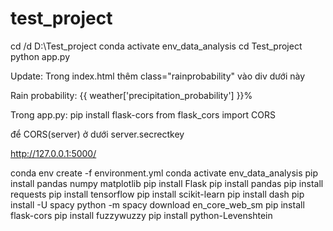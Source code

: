 # test_project

cd /d D:\Test_project
conda activate env_data_analysis
cd Test_project
python app.py

Update:
Trong index.html 
thêm  class="rainprobability" vào div dưới này
<div>Rain probability: {{ weather['precipitation_probability'] }}%</div>

Trong app.py:
pip install flask-cors
from flask_cors import CORS


để CORS(server) ở dưới server.secrectkey

http://127.0.0.1:5000/

conda env create -f environment.yml
conda activate env_data_analysis
pip install pandas numpy matplotlib
pip install Flask
pip install pandas
pip install requests
pip install tensorflow
pip install scikit-learn
pip install dash
pip install -U spacy
python -m spacy download en_core_web_sm
pip install flask-cors
pip install fuzzywuzzy
pip install python-Levenshtein
